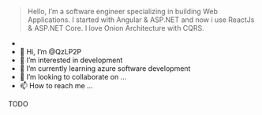 > Hello, I’m a software engineer specializing in building Web Applications. I started with Angular & ASP.NET and now i use ReactJs & ASP.NET Core. I love Onion Architecture with CQRS.
- 
- 👋 Hi, I’m @QzLP2P
- 👀 I’m interested in development
- 🌱 I’m currently learning azure software development
- 💞️ I’m looking to collaborate on ...
- 📫 How to reach me ...

TODO

<!---
QzLP2P/QzLP2P is a ✨ special ✨ repository because its `README.md` (this file) appears on your GitHub profile.
You can click the Preview link to take a look at your changes.
--->
